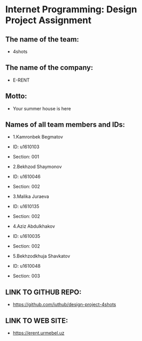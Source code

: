 # Internet Programming: Design Project Assignment

## The name of the team:

- 4shots

## The name of the company:

- E-RENT

## Motto:

- Your summer house is here

## Names of all team members and IDs:

- 1.Kamronbek Begmatov 
- ID: u1610103
- Section: 001

- 2.Bekhzod Shaymonov
- ID: u1610046
- Section: 002

- 3.Malika Juraeva
- ID: u1610135
- Section: 002

- 4.Aziz Abdulkhakov
- ID: u1610035
- Section: 002

- 5.Bekhzodkhuja Shavkatov 
- ID: u1610048
- Section: 003

## LINK TO GITHUB REPO:

- https://github.com/iuthub/design-project-4shots

## LINK TO WEB SITE:

- https://erent.urmebel.uz


